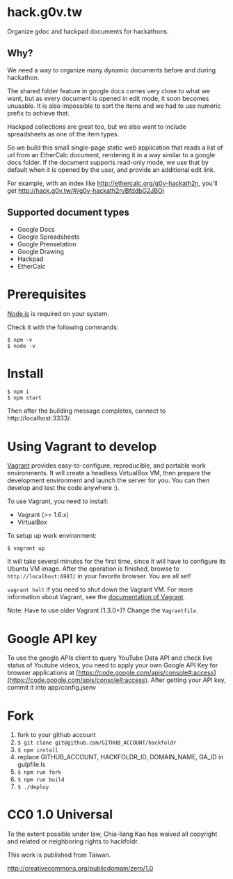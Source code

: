 hack.g0v.tw
===========

Organize gdoc and hackpad documents for hackathons.

## Why?

We need a way to organize many dynamic documents before and during hackathon.

The shared folder feature in google docs comes very close to what we want, but as every document is opened in edit mode, it soon becomes unusable.  It is also impossible to sort the items and we had to use numeric prefix to achieve that.

Hackpad collections are great too, but we also want to include spreadsheets as one of the item types.

So we build this small single-page static web application that reads a list of url from an EtherCalc document, rendering it in a way similar to a google docs folder.  If the document supports read-only mode, we use that by default when it is opened by the user, and provide an additional edit link.

For example, with an index like http://ethercalc.org/g0v-hackath2n, you'll get http://hack.g0v.tw/#/g0v-hackath2n/BfddbG2JBOi

## Supported document types

* Google Docs
* Google Spreadsheets
* Google Prensetation
* Google Drawing
* Hackpad
* EtherCalc

# Prerequisites
[Node.js](http://nodejs.org/) is required on your system.

Check it with the following commands:

    $ npm -v
    $ node -v

# Install

    $ npm i
    $ npm start

Then after the building message completes, connect to http://localhost:3333/.

# Using Vagrant to develop

[Vagrant](http://docs.vagrantup.com/v2/why-vagrant/index.html) provides easy-to-configure, reproducible, and portable work environments. It will create a headless VirtualBox VM, then prepare the development environment and launch the server for you. You can then develop and test the code anywhere :).

To use Vagrant, you need to install:

- Vagrant (>= 1.6.x)
- VirtualBox

To setup up work environment:

    $ vagrant up

It will take several minutes for the first time, since it will have to configure its Ubuntu VM image. After the operation is finished, browse to `http://localhost:6987/` in your favorite browser. You are all set!

`vagrant halt` if you need to shut down the Vagrant VM. For more information about Vagrant, see the [documentation of Vagrant](http://docs.vagrantup.com).

Note: Have to use older Vagrant (1.3.0+)? Change the `Vagrantfile`.

# Google API key

To use the google APIs client to query YouTube Data API and check live status of Youtube videos, you need to apply your own Google API Key for browser applications at [https://code.google.com/apis/console#:access](https://code.google.com/apis/console#:access). After getting your API key, commit it into app/config.jsenv

# Fork

1. fork to your github account
2. `$ git clone git@github.com/GITHUB_ACCOUNT/hackfoldr`
3. `$ npm install`
4. replace GITHUB_ACCOUNT, HACKFOLDR_ID, DOMAIN_NAME, GA_ID in gulpfile.ls
5. `$ npm run fork`
6. `$ npm run build`
7. `$ ./deploy`

# CC0 1.0 Universal

To the extent possible under law, Chia-liang Kao has waived all copyright
and related or neighboring rights to hackfoldr.

This work is published from Taiwan.

http://creativecommons.org/publicdomain/zero/1.0

